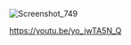 ![Screenshot_749](https://user-images.githubusercontent.com/81780510/170499109-b9a4c05e-0fac-40fa-82fc-80333cb90cca.png)

https://youtu.be/yo_jwTA5N_Q
